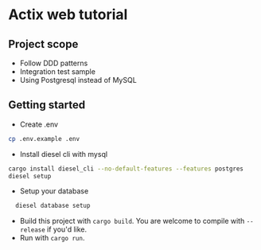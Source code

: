 Actix web tutorial
===================

## Project scope

* Follow DDD patterns
* Integration test sample
* Using Postgresql instead of MySQL
  
## Getting started

* Create .env

```bash
cp .env.example .env
```

* Install diesel cli with mysql

```bash
cargo install diesel_cli --no-default-features --features postgres
diesel setup
```

* Setup your database

```bash
  diesel database setup
```

* Build this project with `cargo build`. You are welcome to compile with `--release` if you'd like.
* Run with `cargo run`.